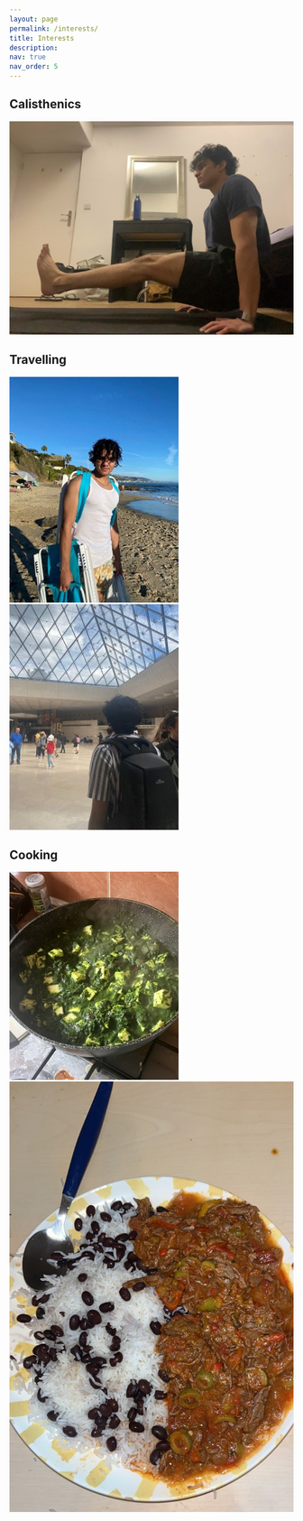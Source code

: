 ```yaml
---
layout: page
permalink: /interests/
title: Interests
description:
nav: true
nav_order: 5
---
```


## Calisthenics
![alt-text-1](../assets/img/lsit.jpg)

## Travelling
![alt-text-2](../assets/img/cali.JPG) ![alt-text-3](../assets/img/paris.JPG)

## Cooking
![alt-text-4](../assets/img/cooking.JPG) ![alt-text-4](../assets/img/cooking2.JPG)
